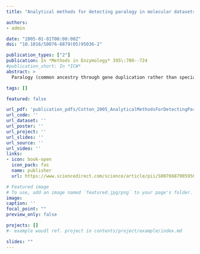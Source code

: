 ```yaml
---
title: "Analytical methods for detecting paralogy in molecular datasets"

authors:
- admin

date: "2005-01-01T00:00:00Z"
doi: "10.1016/S0076-6879(05)95036-2"

publication_types: ["2"]
publication: In *Methods in Enzymology* 395\:700--724
#publication_short: In *ICW*
abstract: >
  Paralogy (common ancestry through gene duplication rather than speciation) is widely recognized as an important problem for molecular systematists. This chapter introduces the concepts of paralogy and orthology and explains why paralogy can complicate both systematic work and other studies of molecular evolution. The definition of paralogy is explicitly phylogenetic, and phylogenetic methods are crucial in elucidating the pattern of paralogy. In particular, knowledge of the species phylogeny is key. I introduce the theory behind methods for detecting paralogy and briefly discuss two particular software implementations of phylogenetic methods to detect paralogy from molecular data. I also introduce a statistical method for detecting paralogy and some future directions for work on paralogy detection.

tags: []

featured: false

url_pdf: 'publication_pdfs/Cotton_2005_AnalyticalMethodsForDetectingParalogyInMolecularDatasets_MethodsInEnzymology.pdf'
url_code: ''
url_dataset: ''
url_poster: ''
url_project: ''
url_slides: ''
url_source: ''
url_video: ''
links:
- icon: book-open
  icon_pack: fas
  name: publisher
  url: https://www.sciencedirect.com/science/article/pii/S0076687905950362

# Featured image
# To use, add an image named `featured.jpg/png` to your page's folder.
image:
caption: ''
focal_point: ""
preview_only: false

projects: []
#- example woudl ref. project in contents/project/example/index.md

slides: ""
---
```

